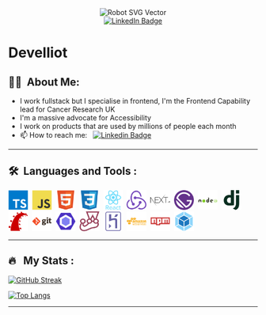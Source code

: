 <div align="center">
<img src="https://www.svgrepo.com/show/29869/robot.svg" intrinsicsize="512 x 512" width="180" height="180" srcset="https://www.svgrepo.com/show/29869/robot.svg 4x" alt="Robot SVG Vector" title="Robot SVG Vector">
<br>
<a href="https://www.linkedin.com/in/elliot-revan-926ba474/"><img src="https://img.shields.io/badge/LinkedIn-blue?style=for-the-badge&logo=linkedin&logoColor=white" alt="LinkedIn Badge"></a>
</div>

# Develliot

## :technologist: &nbsp;About Me:

- I work fullstack but I specialise in frontend, I'm the Frontend Capability lead for Cancer Research UK
- I'm a massive advocate for Accessibility
- I work on products that are used by millions of people each month
- 📫 How to reach me: &nbsp; [![Linkedin Badge](https://img.shields.io/badge/LinkedIn-blue?style=for-the-badge&logo=linkedin&logoColor=white)](https://www.linkedin.com/in/elliot-revan-926ba474/)

---

## 🛠 &nbsp;Languages and Tools :

<div>
<img src="https://github.com/devicons/devicon/blob/master/icons/typescript/typescript-original.svg" title="TypeScript" alt="TypeScript" width="40" height="40"/>&nbsp;
<img src="https://github.com/devicons/devicon/blob/master/icons/javascript/javascript-original.svg" title="JavaScript" alt="JavaScript" width="40" height="40"/>&nbsp;
<img src="https://github.com/devicons/devicon/blob/master/icons/html5/html5-original.svg" title="HTML5" alt="HTML" width="40" height="40"/>&nbsp;
<img src="https://github.com/devicons/devicon/blob/master/icons/css3/css3-original.svg" title="CSS3" alt="CSS3" width="40" height="40"/>&nbsp;
<img src="https://github.com/devicons/devicon/blob/master/icons/react/react-original-wordmark.svg" title="React" alt="React" width="40" height="40"/>&nbsp;
<img src="https://github.com/devicons/devicon/blob/master/icons/redux/redux-original.svg" title="Redux" alt="Redux" width="40" height="40"/>&nbsp;
<img src="https://github.com/devicons/devicon/blob/master/icons/nextjs/nextjs-original-wordmark.svg" title="NextJs" alt="NextJs" width="40" height="40"/>&nbsp;
<img src="https://github.com/devicons/devicon/blob/master/icons/gatsby/gatsby-original.svg" title="Gatsby"  alt="Gatsby" width="40" height="40"/>&nbsp;
<img src="https://github.com/devicons/devicon/blob/master/icons/nodejs/nodejs-original-wordmark.svg" title="NodeJS" alt="NodeJS" width="40" height="40"/>&nbsp;
<img src="https://github.com/devicons/devicon/blob/master/icons/django/django-plain.svg" title="Git" alt="Git" width="40" height="40"/>&nbsp;
<img src="https://github.com/devicons/devicon/blob/master/icons/rails/rails-plain.svg" title="Rails" alt="Rails" width="40" height="40"/>&nbsp;
<img src="https://github.com/devicons/devicon/blob/master/icons/git/git-original-wordmark.svg" title="Git" alt="Git" width="40" height="40"/>&nbsp;
<img src="https://github.com/devicons/devicon/blob/master/icons/eslint/eslint-original.svg" title="ESLint" alt="ESLint" width="40" height="40"/>&nbsp;
<img src="https://github.com/devicons/devicon/blob/master/icons/jest/jest-plain.svg" title="Jest" alt="Jest" width="40" height="40"/>&nbsp;
<img src="https://github.com/devicons/devicon/blob/master/icons/heroku/heroku-original.svg" title="Jest" alt="Jest" width="40" height="40"/>&nbsp;
<img src="https://github.com/devicons/devicon/blob/master/icons/amazonwebservices/amazonwebservices-plain-wordmark.svg" title="AWS" alt="AWS" width="40" height="40"/>&nbsp;
<img src="https://github.com/devicons/devicon/blob/master/icons/npm/npm-original-wordmark.svg" title="npm" alt="npm" width="40" height="40"/>&nbsp;
<img src="https://github.com/devicons/devicon/blob/master/icons/webpack/webpack-original.svg" title="webpack" alt="webpack" width="40" height="40"/>&nbsp;

</div>

---

## 🔥 &nbsp; My Stats :

[![GitHub Streak](https://github-readme-streak-stats.herokuapp.com/?user=Develliot&theme=dark&background=000000)](https://git.io/streak-stats)

[![Top Langs](https://github-readme-stats.vercel.app/api/top-langs/?username=Develliot&layout=compact&theme=vision-friendly-dark)](https://github.com/anuraghazra/github-readme-stats)

---
